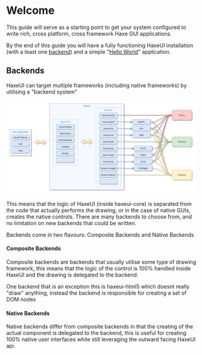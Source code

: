 Welcome
================================

This guide will serve as a starting point to get your system configured to write rich, cross platform, cross framework Haxe GUI applications.

By the end of this guide you will have a fully functioning HaxeUI installation (with a least one [backend](backends/index.html)) and a simple "[Hello World](hello-world.html)" application.

Backends
-------------------------
HaxeUI can target multiple frameworks (including native frameworks) by utilising a "backend system"

![](./_assets/welcome-system.jpg)

This means that the logic of HaxeUI (inside haxeui-core) is separated from the code that actually performs the drawing, or in the case of native GUIs, creates the native controls. There are many backends to choose from, and no limitation on new backends that could be written.

Backends come in two flavours: Composite Backends and Native Backends

#### Composite Backends

Composite backends are backends that usually utilise some type of drawing framework, this means that the logic of the control is 100% handled inside HaxeUI and the drawing is delegated to the backend.

One backend that is an exception this is haxeui-html5 which doesnt really "draw" anything, instead the backend is responsible for creating a set of DOM nodes

#### Native Backends

Native backends differ from composite backends in that the creating of the actual component is delegated to the backend, this is useful for creating 100% native user interfaces while still leveraging the outward facing HaxeUI api.